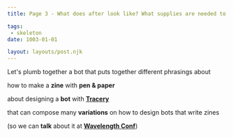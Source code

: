 ```yaml
---
title: Page 3 - What does after look like? What supplies are needed to start?

tags:
 - skeleton
date: 1003-01-01

layout: layouts/post.njk
---
```


Let's plumb together a bot that puts together different phrasings about

how to make a **zine** with **pen & paper**

about designing a **bot** with **[Tracery](https://tracery.io)**

that can compose many **variations** on how to design bots that write zines

(so we can **talk** about it at **[Wavelength Conf](https://wavelengthconf)**)